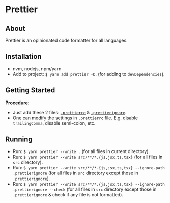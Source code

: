 # Prettier

## About

Prettier is an opinionated code formatter for all languages.

## Installation

- nvm, nodejs, npm/yarn
- Add to project: `$ yarn add prettier -D`. (for adding to `devDependencies`).

## Getting Started

**Procedure**:

- Just add these 2 files: [`.prettierrc`](./.prettierrc) & [`.prettierignore`](./.prettierignore).
- One can modify the settings in `.prettierrc` file. E.g. disable `trailingComma`, disable semi-colon, etc.

## Running

- Run: `$ yarn prettier --write .` (for all files in current directory).
- Run: `$ yarn prettier --write src/**/*.{js,jsx,ts,tsx}` (for all files in `src` directory).
- Run: `$ yarn prettier --write src/**/*.{js,jsx,ts,tsx} --ignore-path .prettierignore` (for all files in `src` directory except those in `.prettierignore`).
- Run: `$ yarn prettier --write src/**/*.{js,jsx,ts,tsx} --ignore-path .prettierignore --check` (for all files in `src` directory except those in `.prettierignore` & check if any file is not formatted).

